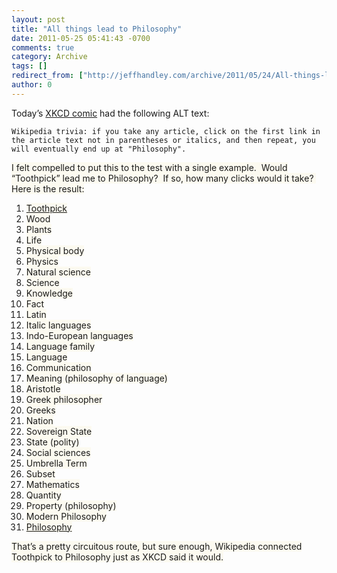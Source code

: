 ```yaml
---
layout: post
title: "All things lead to Philosophy"
date: 2011-05-25 05:41:43 -0700
comments: true
category: Archive
tags: []
redirect_from: ["http://jeffhandley.com/archive/2011/05/24/All-things-lead-to-Philosophy", "http://jeffhandley.com/archive/2011/05/24/all-things-lead-to-philosophy"]
author: 0
---
```

<!-- more -->
<p>Today’s <a href="http://www.xkcd.com/903/" target="_blank">XKCD comic</a> had the following ALT text:</p>  <p><code>Wikipedia trivia: if you take any article, click on the first link in the article text not in parentheses or italics, and then repeat, you will eventually end up at "Philosophy".</code></p>  <p><font style="background-color: #fcfaf0">I felt compelled to put this to the test with a single example.  Would “Toothpick” lead me to Philosophy?  If so, how many clicks would it take?  Here is the result:</font></p>  <ol>   <li><font style="background-color: #fcfaf0"><a href="http://en.wikipedia.org/wiki/Toothpick" target="_blank">Toothpick</a></font></li>    <li><font style="background-color: #fcfaf0">Wood</font></li>    <li><font style="background-color: #fcfaf0">Plants</font></li>    <li><font style="background-color: #fcfaf0">Life</font></li>    <li><font style="background-color: #fcfaf0">Physical body</font></li>    <li><font style="background-color: #fcfaf0">Physics</font></li>    <li><font style="background-color: #fcfaf0">Natural science</font></li>    <li><font style="background-color: #fcfaf0">Science</font></li>    <li><font style="background-color: #fcfaf0">Knowledge</font></li>    <li><font style="background-color: #fcfaf0">Fact</font></li>    <li><font style="background-color: #fcfaf0">Latin</font></li>    <li><font style="background-color: #fcfaf0">Italic languages</font></li>    <li><font style="background-color: #fcfaf0">Indo-European languages</font></li>    <li><font style="background-color: #fcfaf0">Language family</font></li>    <li><font style="background-color: #fcfaf0">Language</font></li>    <li><font style="background-color: #fcfaf0">Communication</font></li>    <li><font style="background-color: #fcfaf0">Meaning (philosophy of language)</font></li>    <li><font style="background-color: #fcfaf0">Aristotle</font></li>    <li><font style="background-color: #fcfaf0">Greek philosopher</font></li>    <li><font style="background-color: #fcfaf0">Greeks</font></li>    <li><font style="background-color: #fcfaf0">Nation</font></li>    <li><font style="background-color: #fcfaf0">Sovereign State</font></li>    <li><font style="background-color: #fcfaf0">State (polity)</font></li>    <li><font style="background-color: #fcfaf0">Social sciences</font></li>    <li><font style="background-color: #fcfaf0">Umbrella Term</font></li>    <li><font style="background-color: #fcfaf0">Subset</font></li>    <li><font style="background-color: #fcfaf0">Mathematics</font></li>    <li><font style="background-color: #fcfaf0">Quantity</font></li>    <li><font style="background-color: #fcfaf0">Property (philosophy)</font></li>    <li><font style="background-color: #fcfaf0">Modern Philosophy</font></li>    <li><font style="background-color: #fcfaf0"><a href="http://en.wikipedia.org/wiki/Philosophy" target="_blank">Philosophy</a></font></li> </ol>  <p><font style="background-color: #fcfaf0">That’s a pretty circuitous route, but sure enough, Wikipedia connected Toothpick to Philosophy just as XKCD said it would.</font></p>

